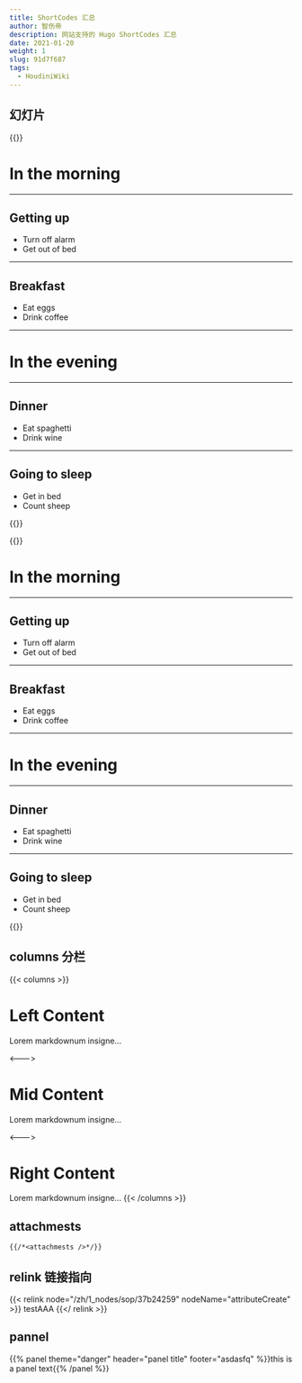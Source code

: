 ```yaml
---
title: ShortCodes 汇总
author: 智伤帝
description: 网站支持的 Hugo ShortCodes 汇总
date: 2021-01-20
weight: 1
slug: 91d7f687
tags: 
  - HoudiniWiki
---
```


## 幻灯片

{{<revealjs theme="moon" progress="true">}}

# In the morning

___


## Getting up

- Turn off alarm
- Get out of bed

___

## Breakfast

- Eat eggs
- Drink coffee

---

# In the evening

___

## Dinner

- Eat spaghetti
- Drink wine

___

## Going to sleep

- Get in bed
- Count sheep

{{</revealjs>}}


{{<revealjs theme="moon" progress="true">}}

# In the morning

___


## Getting up

- Turn off alarm
- Get out of bed

___

## Breakfast

- Eat eggs
- Drink coffee

---

# In the evening

___

## Dinner

- Eat spaghetti
- Drink wine

___

## Going to sleep

- Get in bed
- Count sheep

{{</revealjs>}}


## columns 分栏

{{< columns >}} <!-- begin columns block -->
# Left Content
Lorem markdownum insigne...

<---> <!-- magic separator, between columns -->

# Mid Content
Lorem markdownum insigne...

<---> <!-- magic separator, between columns -->

# Right Content
Lorem markdownum insigne...
{{< /columns >}}

## attachmests

```
{{/*<attachmests />*/}}
```

## relink 链接指向

{{< relink node="/zh/1_nodes/sop/37b24259" nodeName="attributeCreate" >}} 
testAAA
{{</ relink >}}


## pannel

{{% panel theme="danger" header="panel title" footer="asdasfq" %}}this is a panel text{{% /panel %}}

